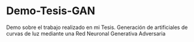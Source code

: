# Demo-Tesis-GAN
Demo sobre el trabajo realizado en mi Tesis. Generación de artificiales de curvas de luz mediante una Red Neuronal Generativa Adversaria
